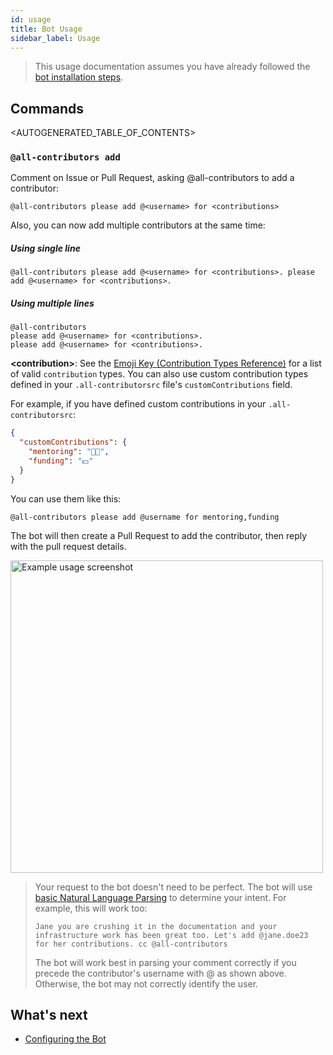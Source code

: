 ```yaml
---
id: usage
title: Bot Usage
sidebar_label: Usage
---
```


> This usage documentation assumes you have already followed the [bot installation steps](installation).

## Commands

<AUTOGENERATED_TABLE_OF_CONTENTS>

### `@all-contributors add`

Comment on Issue or Pull Request, asking @all-contributors to add a contributor:

```plaintext
@all-contributors please add @<username> for <contributions>
```

Also, you can now add multiple contributors at the same time:

##### Using single line

```plaintext
@all-contributors please add @<username> for <contributions>. please add @<username> for <contributions>.
```
##### Using multiple lines

```plaintext
@all-contributors
please add @<username> for <contributions>. 
please add @<username> for <contributions>.
```

**\<contribution>**: See the [Emoji Key (Contribution Types Reference)](../emoji-key) for a list of valid `contribution` types. You can also use custom contribution types defined in your `.all-contributorsrc` file's `customContributions` field.

For example, if you have defined custom contributions in your `.all-contributorsrc`:
```json
{
  "customContributions": {
    "mentoring": "👨‍🏫",
    "funding": "💵"
  }
}
```

You can use them like this:
```plaintext
@all-contributors please add @username for mentoring,funding
```

The bot will then create a Pull Request to add the contributor, then reply with the pull request details.

<img alt="Example usage screenshot" src="../../assets/bot-usage.png" width="500px">

> Your request to the bot doesn't need to be perfect. The bot will use [basic Natural Language Parsing](https://github.com/all-contributors/app/blob/master/lib/parse-comment.js) to determine your intent.
> For example, this will work too:
>
> `Jane you are crushing it in the documentation and your infrastructure work has been great too. Let's add @jane.doe23 for her contributions. cc @all-contributors`
>
> The bot will work best in parsing your comment correctly if you precede the contributor's username with @ as shown above. Otherwise, the bot may not correctly identify the user.

## What's next

- [Configuring the Bot](configuration)
